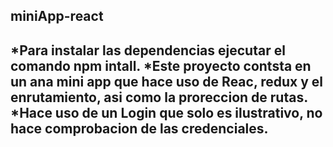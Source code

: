 miniApp-react
------
*Para instalar las dependencias ejecutar el comando npm intall.
*Este proyecto contsta en un ana mini app que hace uso de Reac, redux y el enrutamiento, asi como la proreccion de rutas.
*Hace uso de un Login que solo es ilustrativo, no hace comprobacion de las credenciales.
------
